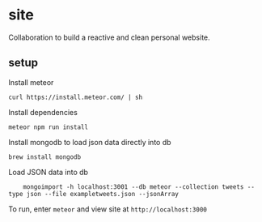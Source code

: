 # site
Collaboration to build a reactive and clean personal website. 

## setup

Install meteor

```
curl https://install.meteor.com/ | sh
```

Install dependencies

```
meteor npm run install
```

Install mongodb to load json data directly into db

```
brew install mongodb
```

Load JSON data into db

```
    mongoimport -h localhost:3001 --db meteor --collection tweets --type json --file exampletweets.json --jsonArray	
```



To run, enter `meteor` and view site at `http://localhost:3000`
